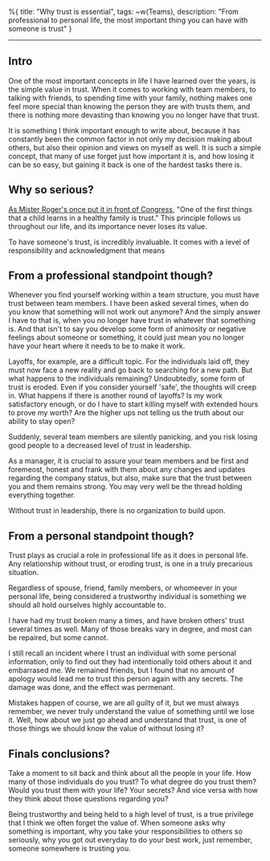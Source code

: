 %{
title: "Why trust is essential",
tags: ~w(Teams),
description: "From professional to personal life, the most important thing you can have with someone is trust"
}

---

## Intro

One of the most important concepts in life I have learned over the years, is the simple value in trust. When it comes to working with team members, to talking with friends, to spending time with your family, nothing makes one feel more special than knowing the person they are with trusts them, and there is nothing more devasting than knowing you no longer have that trust.

It is something I think important enough to write about, because it has constantly been the common factor in not only my decision making about others, but also their opinion and views on myself as well. It is such a simple concept, that many of use forget just how important it is, and how losing it can be so easy, but gaining it back is one of the hardest tasks there is.

## Why so serious?

[As Mister Roger's once put it in front of Congress](https://www.americanrhetoric.com/speeches/fredrogerssenatetestimonypbs.htm), "One of the first things that a child learns in a healthy family is trust." This principle follows us throughout our life, and its importance never loses its value.

To have someone's trust, is incredibly invaluable. It comes with a level of responsibility and acknowledgment that means

## From a professional standpoint though?

Whenever you find yourself working within a team structure, you must have trust between team members. I have been asked several times, when do you know that something will not work out anymore? And the simply answer I have to that is, when you no longer have trust in whatever that something is. And that isn't to say you develop some form of animosity or negative feelings about someone or something, it could just mean you no longer have your heart where it needs to be to make it work.

Layoffs, for example, are a difficult topic. For the individuals laid off, they must now face a new reality and go back to searching for a new path. But what happens to the individuals remaining? Undoubtedly, some form of trust is eroded. Even if you consider yourself 'safe', the thoughts will creep in. What happens if there is another round of layoffs? Is my work satisfactory enough, or do I have to start killing myself with extended hours to prove my worth? Are the higher ups not telling us the truth about our ability to stay open?

Suddenly, several team members are silently panicking, and you risk losing good people to a decreased level of trust in leadership.

As a manager, it is crucial to assure your team members and be first and foremeost, honest and frank with them about any changes and updates regarding the company status, but also, make sure that the trust between you and them remains strong. You may very well be the thread holding everything together.

Without trust in leadership, there is no organization to build upon.

## From a personal standpoint though?

Trust plays as crucial a role in professional life as it does in personal life. Any relationship without trust, or eroding trust, is one in a truly precarious situation.

Regardless of spouse, friend, family members, or whomeever in your personal life, being considered a trustworthy individual is something we should all hold ourselves highly accountable to.

I have had my trust broken many a times, and have broken others' trust several times as well. Many of those breaks vary in degree, and most can be repaired, but some cannot.

I still recall an incident where I trust an individual with some personal information, only to find out they had intentionally told others about it and embarrased me. We remained friends, but I found that no amount of apology would lead me to trust this person again with any secrets. The damage was done, and the effect was permenant.

Mistakes happen of course, we are all guilty of it, but we must always remember, we never truly understand the value of something until we lose it. Well, how about we just go ahead and understand that trust, is one of those things we should know the value of without losing it?

## Finals conclusions?

Take a moment to sit back and think about all the people in your life. How many of those individuals do you trust? To what degree do you trust them? Would you trust them with your life? Your secrets? And vice versa with how they think about those questions regarding you?

Being trustworthy and being held to a high level of trust, is a true privilege that I think we often forget the value of. When someone asks why something is important, why you take your responsibilities to others so seriously, why you got out everyday to do your best work, just remember, someone somewhere is trusting you.
